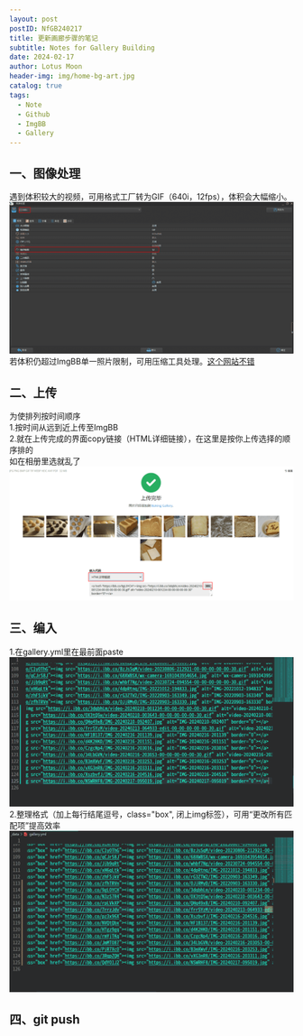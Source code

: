 ```yaml
---
layout: post
postID: NfGB240217
title: 更新画廊步骤的笔记
subtitle: Notes for Gallery Building
date: 2024-02-17
author: Lotus Moon
header-img: img/home-bg-art.jpg
catalog: true
tags:
  - Note
  - Github
  - ImgBB
  - Gallery
---
```


## 一、图像处理
遇到体积较大的视频，可用格式工厂转为GIF（640i，12fps），体积会大幅缩小。  
<img src="/img/inPost/NfGB240217/屏幕截图(1302).png" alt="1302" />  
若体积仍超过ImgBB单一照片限制，可用压缩工具处理。<a href="https://docsmall.com/image-compress">这个网站不错</a>

## 二、上传
为使排列按时间顺序  
1.按时间从远到近上传至ImgBB  
2.就在上传完成的界面copy链接（HTML详细链接），在这里是按你上传选择的顺序排的  
如在相册里选就乱了  
<img src="/img/inPost/NfGB240217/屏幕截图(1303).png" alt="1303" />

## 三、编入
1.在gallery.yml里在最前面paste  
<img src="/img/inPost/NfGB240217/屏幕截图(1304).png" alt="1304" />  
2.整理格式（加上每行结尾逗号，class="box", 闭上img标签），可用“更改所有匹配项”提高效率  
<img src="/img/inPost/NfGB240217/屏幕截图(1305).png" alt="1305" />

## 四、git push